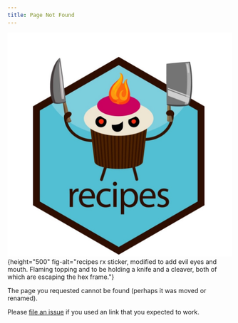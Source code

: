 ```yaml
---
title: Page Not Found
---
```




![](images/evil-come-at-me-bro-cupcake-by-allison-horst.jpg){height="500" fig-alt="recipes rx sticker, modified to add evil eyes and mouth. Flaming topping and to be holding a knife and a cleaver, both of which are escaping the hex frame."}

The page you requested cannot be found (perhaps it was moved or renamed).

Please [file an issue](https://github.com/tidymodels/tidymodels.org/issues) if you used an link that you expected to work.
